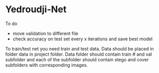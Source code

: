 # Yedroudji-Net

To do
- move validation to different file
- check accuracy on test set every x iterations and save best model

To train/test net you need train and test data. Data should be placed in folder data in project folder. Data folder should contain train # and val subfolder and each of the subfolder should contain stego and cover subfolders with corresponding images.

